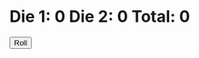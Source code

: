<!DOCTYPE html>
<html lang="en">
<head>
    <meta charset="UTF-8">
    <meta name="viewport" content="width=device-width, initial-scale=1.0">
    <title>Dice Roll</title>
</head>
<script>
    function initialize(){
        nums = document.getElementById("output");
        die1 = 0
        die2 = 0
        total = 0;
    }
    function roll(){
        die1 = Math.floor((Math.random() * 6) +1);
        die2 = Math.floor((Math.random() * 6) +1);
        total = die1 + die2;
        display();
    }
    function display(){
        nums.innerHTML = "Die 1: " + die1 + "    Die 2 : " + die2 + "    Total: " + total;
    }
</script>
<body onload  = "initialize();">
    <h1 id = "output">Die 1: 0     Die 2: 0    Total: 0</h1>
    <button onclick = "roll();">Roll</button>
    
</body>
</html>
